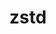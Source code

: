 ---
title: "zstd"
layout: cache
categories: [package, develop]
meta: {"versions": ["1.5.5", "1.5.6"], "compilers": ["apple-clang@=15.0.0", "cce@=15.0.1", "gcc@=10.2.1", "gcc@=10.3.0", "gcc@=11.1.0", "gcc@=11.4.0", "gcc@=12.3.0", "gcc@=7.3.1", "gcc@=7.5.0", "gcc@=9.4.0", "intel@=2021.10.0", "msvc@=19.39.33523", "oneapi@=2024.2.0"], "oss": ["amzn2", "centos7", "rhel8", "sle_hpc15", "ubuntu18.04", "ubuntu20.04", "ubuntu22.04", "ventura", "windows10.0.20348"], "platforms": ["darwin", "linux", "windows"], "targets": ["aarch64", "neoverse_n1", "neoverse_v1", "neoverse_v2", "ppc64le", "skylake_avx512", "x86_64", "x86_64_v3", "x86_64_v4", "zen4"], "stacks": ["aws-isc", "aws-isc-aarch64", "aws-pcluster-icelake", "aws-pcluster-neoverse_v1", "aws-pcluster-x86_64_v4", "build_systems", "data-vis-sdk", "developer-tools", "developer-tools-manylinux2014", "e4s", "e4s-cray-rhel", "e4s-cray-sles", "e4s-neoverse-v2", "e4s-neoverse_v1", "e4s-oneapi", "e4s-power", "e4s-rocm-external", "gpu-tests", "ml-darwin-aarch64-mps", "ml-linux-x86_64-cpu", "ml-linux-x86_64-cuda", "ml-linux-x86_64-rocm", "radiuss", "radiuss-aws", "radiuss-aws-aarch64", "root", "tutorial", "windows-vis"], "num_specs": 63, "num_specs_by_stack": {"root": 63, "ml-darwin-aarch64-mps": 1, "radiuss-aws-aarch64": 2, "aws-isc-aarch64": 2, "aws-pcluster-neoverse_v1": 2, "aws-isc": 1, "radiuss-aws": 1, "aws-pcluster-icelake": 2, "aws-pcluster-x86_64_v4": 4, "developer-tools-manylinux2014": 1, "e4s-cray-rhel": 2, "e4s-cray-sles": 2, "build_systems": 1, "radiuss": 1, "developer-tools": 1, "e4s-power": 2, "data-vis-sdk": 1, "gpu-tests": 3, "e4s-neoverse_v1": 2, "e4s-neoverse-v2": 2, "tutorial": 2, "ml-linux-x86_64-cuda": 1, "e4s": 2, "ml-linux-x86_64-cpu": 1, "ml-linux-x86_64-rocm": 1, "e4s-rocm-external": 1, "e4s-oneapi": 2, "windows-vis": 2}}
spec_details: [{"hash": "yw2xg5qxc7qhf7ie35o7xiqrdsb5e7fy", "compiler": "apple-clang@=15.0.0", "versions": ["1.5.6"], "os": "ventura", "platform": "darwin", "target": "aarch64", "variants": ["build_system=makefile", "compression=none", "libs=shared,static", "+programs"], "stacks": ["root", "ml-darwin-aarch64-mps"], "size": "-", "tarball": "https://binaries.spack.io/develop/build_cache/darwin-ventura-aarch64/apple-clang-15.0.0/zstd-1.5.6/darwin-ventura-aarch64-apple-clang-15.0.0-zstd-1.5.6-yw2xg5qxc7qhf7ie35o7xiqrdsb5e7fy.spack"}, {"hash": "belg3dt3cvlblwuzu7twitbrpzscocdk", "compiler": "apple-clang@=15.0.0", "versions": ["1.5.6"], "os": "ventura", "platform": "darwin", "target": "aarch64", "variants": ["build_system=makefile", "compression=none", "libs=shared,static", "+programs"], "stacks": ["root"], "size": "-", "tarball": "https://binaries.spack.io/develop/build_cache/darwin-ventura-aarch64/apple-clang-15.0.0/zstd-1.5.6/darwin-ventura-aarch64-apple-clang-15.0.0-zstd-1.5.6-belg3dt3cvlblwuzu7twitbrpzscocdk.spack"}, {"hash": "ucid6q65psjiry4idajwtz4dpe2ulweo", "compiler": "gcc@=7.3.1", "versions": ["1.5.6"], "os": "amzn2", "platform": "linux", "target": "aarch64", "variants": ["build_system=makefile", "compression=none", "libs=shared,static", "+programs"], "stacks": ["root", "radiuss-aws-aarch64", "aws-isc-aarch64"], "size": "-", "tarball": "https://binaries.spack.io/develop/build_cache/linux-amzn2-aarch64/gcc-7.3.1/zstd-1.5.6/linux-amzn2-aarch64-gcc-7.3.1-zstd-1.5.6-ucid6q65psjiry4idajwtz4dpe2ulweo.spack"}, {"hash": "kk7tuxyd36ebedlijtp4ztbgp6cdppun", "compiler": "gcc@=7.3.1", "versions": ["1.5.6"], "os": "amzn2", "platform": "linux", "target": "aarch64", "variants": ["build_system=makefile", "compression=none", "libs=shared,static", "+programs"], "stacks": ["root"], "size": "-", "tarball": "https://binaries.spack.io/develop/build_cache/linux-amzn2-aarch64/gcc-7.3.1/zstd-1.5.6/linux-amzn2-aarch64-gcc-7.3.1-zstd-1.5.6-kk7tuxyd36ebedlijtp4ztbgp6cdppun.spack"}, {"hash": "r66y5spbch3iiinyllapwmvgfqqcs666", "compiler": "gcc@=12.3.0", "versions": ["1.5.6"], "os": "amzn2", "platform": "linux", "target": "neoverse_n1", "variants": ["build_system=makefile", "libs=shared,static", "~programs"], "stacks": ["root", "aws-pcluster-neoverse_v1"], "size": "-", "tarball": "https://binaries.spack.io/develop/build_cache/linux-amzn2-neoverse_n1/gcc-12.3.0/zstd-1.5.6/linux-amzn2-neoverse_n1-gcc-12.3.0-zstd-1.5.6-r66y5spbch3iiinyllapwmvgfqqcs666.spack"}, {"hash": "jnewoq2o55nkrqoigurgitlw3mg5bk45", "compiler": "gcc@=12.3.0", "versions": ["1.5.6"], "os": "amzn2", "platform": "linux", "target": "neoverse_n1", "variants": ["build_system=makefile", "libs=shared,static", "~programs"], "stacks": ["root"], "size": "-", "tarball": "https://binaries.spack.io/develop/build_cache/linux-amzn2-neoverse_n1/gcc-12.3.0/zstd-1.5.6/linux-amzn2-neoverse_n1-gcc-12.3.0-zstd-1.5.6-jnewoq2o55nkrqoigurgitlw3mg5bk45.spack"}, {"hash": "af7reb33bahgfpd3fj2hv6jvim4vfcli", "compiler": "gcc@=7.3.1", "versions": ["1.5.6"], "os": "amzn2", "platform": "linux", "target": "neoverse_n1", "variants": ["build_system=makefile", "compression=none", "libs=shared,static", "+programs"], "stacks": ["root", "radiuss-aws-aarch64", "aws-isc-aarch64"], "size": "-", "tarball": "https://binaries.spack.io/develop/build_cache/linux-amzn2-neoverse_n1/gcc-7.3.1/zstd-1.5.6/linux-amzn2-neoverse_n1-gcc-7.3.1-zstd-1.5.6-af7reb33bahgfpd3fj2hv6jvim4vfcli.spack"}, {"hash": "5ckh5x7zggw3vn3ileyutjqdlar5j6nq", "compiler": "gcc@=7.3.1", "versions": ["1.5.6"], "os": "amzn2", "platform": "linux", "target": "neoverse_n1", "variants": ["build_system=makefile", "compression=none", "libs=shared,static", "+programs"], "stacks": ["root"], "size": "-", "tarball": "https://binaries.spack.io/develop/build_cache/linux-amzn2-neoverse_n1/gcc-7.3.1/zstd-1.5.6/linux-amzn2-neoverse_n1-gcc-7.3.1-zstd-1.5.6-5ckh5x7zggw3vn3ileyutjqdlar5j6nq.spack"}, {"hash": "o2gpitjg6z3cbbcgqeromgicue7wyvfq", "compiler": "gcc@=12.3.0", "versions": ["1.5.6"], "os": "amzn2", "platform": "linux", "target": "neoverse_v1", "variants": ["build_system=makefile", "libs=shared,static", "~programs"], "stacks": ["root", "aws-pcluster-neoverse_v1"], "size": "-", "tarball": "https://binaries.spack.io/develop/build_cache/linux-amzn2-neoverse_v1/gcc-12.3.0/zstd-1.5.6/linux-amzn2-neoverse_v1-gcc-12.3.0-zstd-1.5.6-o2gpitjg6z3cbbcgqeromgicue7wyvfq.spack"}, {"hash": "gnkdkib6floita52swe5xyqltwgn5gw7", "compiler": "gcc@=7.3.1", "versions": ["1.5.6"], "os": "amzn2", "platform": "linux", "target": "x86_64_v3", "variants": ["build_system=makefile", "compression=none", "libs=shared,static", "+programs"], "stacks": ["root", "aws-isc", "radiuss-aws"], "size": "-", "tarball": "https://binaries.spack.io/develop/build_cache/linux-amzn2-x86_64_v3/gcc-7.3.1/zstd-1.5.6/linux-amzn2-x86_64_v3-gcc-7.3.1-zstd-1.5.6-gnkdkib6floita52swe5xyqltwgn5gw7.spack"}, {"hash": "bv5agzwzo4a2xc5agavi2ki7ezzpuhnn", "compiler": "gcc@=12.3.0", "versions": ["1.5.6"], "os": "amzn2", "platform": "linux", "target": "neoverse_v1", "variants": ["build_system=makefile", "libs=shared,static", "~programs"], "stacks": ["root"], "size": "-", "tarball": "https://binaries.spack.io/develop/build_cache/linux-amzn2-neoverse_v1/gcc-12.3.0/zstd-1.5.6/linux-amzn2-neoverse_v1-gcc-12.3.0-zstd-1.5.6-bv5agzwzo4a2xc5agavi2ki7ezzpuhnn.spack"}, {"hash": "ugbqzl7fllpfa2uu73i3kzalbsjnktbr", "compiler": "gcc@=7.3.1", "versions": ["1.5.5"], "os": "amzn2", "platform": "linux", "target": "skylake_avx512", "variants": ["build_system=makefile", "libs=shared,static", "~programs"], "stacks": ["root", "aws-pcluster-icelake"], "size": "-", "tarball": "https://binaries.spack.io/develop/build_cache/linux-amzn2-skylake_avx512/gcc-7.3.1/zstd-1.5.5/linux-amzn2-skylake_avx512-gcc-7.3.1-zstd-1.5.5-ugbqzl7fllpfa2uu73i3kzalbsjnktbr.spack"}, {"hash": "7utxmoljj6uetv5b5krd2yh6po7l3ult", "compiler": "gcc@=12.3.0", "versions": ["1.5.6"], "os": "amzn2", "platform": "linux", "target": "x86_64_v3", "variants": ["build_system=makefile", "libs=shared,static", "~programs"], "stacks": ["root"], "size": "-", "tarball": "https://binaries.spack.io/develop/build_cache/linux-amzn2-x86_64_v3/gcc-12.3.0/zstd-1.5.6/linux-amzn2-x86_64_v3-gcc-12.3.0-zstd-1.5.6-7utxmoljj6uetv5b5krd2yh6po7l3ult.spack"}, {"hash": "gulyd67t3xb3j2ywi5uqcomatrqcngyn", "compiler": "gcc@=12.3.0", "versions": ["1.5.6"], "os": "amzn2", "platform": "linux", "target": "x86_64_v3", "variants": ["build_system=makefile", "libs=shared,static", "~programs"], "stacks": ["root", "aws-pcluster-x86_64_v4"], "size": "-", "tarball": "https://binaries.spack.io/develop/build_cache/linux-amzn2-x86_64_v3/gcc-12.3.0/zstd-1.5.6/linux-amzn2-x86_64_v3-gcc-12.3.0-zstd-1.5.6-gulyd67t3xb3j2ywi5uqcomatrqcngyn.spack"}, {"hash": "3yd2msms3krwv3avvn6ngjqh7e2xqvjw", "compiler": "gcc@=7.3.1", "versions": ["1.5.6"], "os": "amzn2", "platform": "linux", "target": "x86_64_v3", "variants": ["build_system=makefile", "compression=none", "libs=shared,static", "+programs"], "stacks": ["root"], "size": "-", "tarball": "https://binaries.spack.io/develop/build_cache/linux-amzn2-x86_64_v3/gcc-7.3.1/zstd-1.5.6/linux-amzn2-x86_64_v3-gcc-7.3.1-zstd-1.5.6-3yd2msms3krwv3avvn6ngjqh7e2xqvjw.spack"}, {"hash": "ztcqumamxuovekhnz7msbqatbuuj6eps", "compiler": "gcc@=7.3.1", "versions": ["1.5.5"], "os": "amzn2", "platform": "linux", "target": "x86_64_v3", "variants": ["build_system=makefile", "libs=shared,static", "~programs"], "stacks": ["root", "aws-pcluster-icelake"], "size": "-", "tarball": "https://binaries.spack.io/develop/build_cache/linux-amzn2-x86_64_v3/gcc-7.3.1/zstd-1.5.5/linux-amzn2-x86_64_v3-gcc-7.3.1-zstd-1.5.5-ztcqumamxuovekhnz7msbqatbuuj6eps.spack"}, {"hash": "zrxcqml5ulhbwwyjlbz633lsnckx46w2", "compiler": "intel@=2021.10.0", "versions": ["1.5.6"], "os": "amzn2", "platform": "linux", "target": "x86_64_v3", "variants": ["build_system=makefile", "libs=shared,static", "~programs"], "stacks": ["root", "aws-pcluster-x86_64_v4"], "size": "-", "tarball": "https://binaries.spack.io/develop/build_cache/linux-amzn2-x86_64_v3/intel-2021.10.0/zstd-1.5.6/linux-amzn2-x86_64_v3-intel-2021.10.0-zstd-1.5.6-zrxcqml5ulhbwwyjlbz633lsnckx46w2.spack"}, {"hash": "54bwubmqjwsfuweyjt6efrpx4moumhkf", "compiler": "intel@=2021.10.0", "versions": ["1.5.6"], "os": "amzn2", "platform": "linux", "target": "x86_64_v3", "variants": ["build_system=makefile", "libs=shared,static", "~programs"], "stacks": ["root"], "size": "-", "tarball": "https://binaries.spack.io/develop/build_cache/linux-amzn2-x86_64_v3/intel-2021.10.0/zstd-1.5.6/linux-amzn2-x86_64_v3-intel-2021.10.0-zstd-1.5.6-54bwubmqjwsfuweyjt6efrpx4moumhkf.spack"}, {"hash": "42sbidu5ujsmpea4znnzu5ufry5s3ijj", "compiler": "gcc@=12.3.0", "versions": ["1.5.6"], "os": "amzn2", "platform": "linux", "target": "x86_64_v4", "variants": ["build_system=makefile", "libs=shared,static", "~programs"], "stacks": ["root", "aws-pcluster-x86_64_v4"], "size": "-", "tarball": "https://binaries.spack.io/develop/build_cache/linux-amzn2-x86_64_v4/gcc-12.3.0/zstd-1.5.6/linux-amzn2-x86_64_v4-gcc-12.3.0-zstd-1.5.6-42sbidu5ujsmpea4znnzu5ufry5s3ijj.spack"}, {"hash": "p2mjtbyxjknpwubhjhr36xt35t5v2tmr", "compiler": "gcc@=12.3.0", "versions": ["1.5.6"], "os": "amzn2", "platform": "linux", "target": "x86_64_v4", "variants": ["build_system=makefile", "libs=shared,static", "~programs"], "stacks": ["root"], "size": "-", "tarball": "https://binaries.spack.io/develop/build_cache/linux-amzn2-x86_64_v4/gcc-12.3.0/zstd-1.5.6/linux-amzn2-x86_64_v4-gcc-12.3.0-zstd-1.5.6-p2mjtbyxjknpwubhjhr36xt35t5v2tmr.spack"}, {"hash": "cvauywy3tkzos6npsxpl7rppvgvvi4hw", "compiler": "intel@=2021.10.0", "versions": ["1.5.6"], "os": "amzn2", "platform": "linux", "target": "x86_64_v4", "variants": ["build_system=makefile", "libs=shared,static", "~programs"], "stacks": ["root"], "size": "-", "tarball": "https://binaries.spack.io/develop/build_cache/linux-amzn2-x86_64_v4/intel-2021.10.0/zstd-1.5.6/linux-amzn2-x86_64_v4-intel-2021.10.0-zstd-1.5.6-cvauywy3tkzos6npsxpl7rppvgvvi4hw.spack"}, {"hash": "sq7mcocxaokhjayzgvfv46eh4afyiqys", "compiler": "intel@=2021.10.0", "versions": ["1.5.6"], "os": "amzn2", "platform": "linux", "target": "x86_64_v4", "variants": ["build_system=makefile", "libs=shared,static", "~programs"], "stacks": ["root", "aws-pcluster-x86_64_v4"], "size": "-", "tarball": "https://binaries.spack.io/develop/build_cache/linux-amzn2-x86_64_v4/intel-2021.10.0/zstd-1.5.6/linux-amzn2-x86_64_v4-intel-2021.10.0-zstd-1.5.6-sq7mcocxaokhjayzgvfv46eh4afyiqys.spack"}, {"hash": "34zh5pfjja6itbzf6wkf7x73fdlc5zze", "compiler": "gcc@=10.2.1", "versions": ["1.5.6"], "os": "centos7", "platform": "linux", "target": "x86_64_v3", "variants": ["build_system=makefile", "compression=none", "libs=shared,static", "+programs"], "stacks": ["developer-tools-manylinux2014", "root"], "size": "-", "tarball": "https://binaries.spack.io/develop/build_cache/linux-centos7-x86_64_v3/gcc-10.2.1/zstd-1.5.6/linux-centos7-x86_64_v3-gcc-10.2.1-zstd-1.5.6-34zh5pfjja6itbzf6wkf7x73fdlc5zze.spack"}, {"hash": "bcijwhxfjvertvr6xf55pdixpf5jww7b", "compiler": "gcc@=10.2.1", "versions": ["1.5.6"], "os": "centos7", "platform": "linux", "target": "x86_64_v3", "variants": ["build_system=makefile", "compression=none", "libs=shared,static", "+programs"], "stacks": ["root"], "size": "-", "tarball": "https://binaries.spack.io/develop/build_cache/linux-centos7-x86_64_v3/gcc-10.2.1/zstd-1.5.6/linux-centos7-x86_64_v3-gcc-10.2.1-zstd-1.5.6-bcijwhxfjvertvr6xf55pdixpf5jww7b.spack"}, {"hash": "hagcznzxuo6h4shi5nhcgno42m6u62hh", "compiler": "cce@=15.0.1", "versions": ["1.5.6"], "os": "rhel8", "platform": "linux", "target": "zen4", "variants": ["build_system=makefile", "compression=none", "libs=shared,static", "+programs"], "stacks": ["root"], "size": "-", "tarball": "https://binaries.spack.io/develop/build_cache/linux-rhel8-zen4/cce-15.0.1/zstd-1.5.6/linux-rhel8-zen4-cce-15.0.1-zstd-1.5.6-hagcznzxuo6h4shi5nhcgno42m6u62hh.spack"}, {"hash": "7ggfhgy2wxtmmvlvcy4ztyp7fi5xw72q", "compiler": "cce@=15.0.1", "versions": ["1.5.6"], "os": "rhel8", "platform": "linux", "target": "zen4", "variants": ["build_system=makefile", "compression=none", "libs=shared,static", "+programs"], "stacks": ["root", "e4s-cray-rhel"], "size": "-", "tarball": "https://binaries.spack.io/develop/build_cache/linux-rhel8-zen4/cce-15.0.1/zstd-1.5.6/linux-rhel8-zen4-cce-15.0.1-zstd-1.5.6-7ggfhgy2wxtmmvlvcy4ztyp7fi5xw72q.spack"}, {"hash": "6rdoipgc4l426fm6b74ko4eucecae4v5", "compiler": "cce@=15.0.1", "versions": ["1.5.6"], "os": "rhel8", "platform": "linux", "target": "zen4", "variants": ["build_system=makefile", "libs=shared,static", "~programs"], "stacks": ["root"], "size": "-", "tarball": "https://binaries.spack.io/develop/build_cache/linux-rhel8-zen4/cce-15.0.1/zstd-1.5.6/linux-rhel8-zen4-cce-15.0.1-zstd-1.5.6-6rdoipgc4l426fm6b74ko4eucecae4v5.spack"}, {"hash": "cmla7zds4wm3ivwrxratd24zn2qybjwj", "compiler": "cce@=15.0.1", "versions": ["1.5.6"], "os": "rhel8", "platform": "linux", "target": "zen4", "variants": ["build_system=makefile", "libs=shared,static", "~programs"], "stacks": ["root", "e4s-cray-rhel"], "size": "-", "tarball": "https://binaries.spack.io/develop/build_cache/linux-rhel8-zen4/cce-15.0.1/zstd-1.5.6/linux-rhel8-zen4-cce-15.0.1-zstd-1.5.6-cmla7zds4wm3ivwrxratd24zn2qybjwj.spack"}, {"hash": "yfrn5hcsu5r4vui45bajk4iqudhllmtr", "compiler": "gcc@=10.3.0", "versions": ["1.5.6"], "os": "sle_hpc15", "platform": "linux", "target": "x86_64_v4", "variants": ["build_system=makefile", "compression=none", "libs=shared,static", "+programs"], "stacks": ["root", "e4s-cray-sles"], "size": "-", "tarball": "https://binaries.spack.io/develop/build_cache/linux-sle_hpc15-x86_64_v4/gcc-10.3.0/zstd-1.5.6/linux-sle_hpc15-x86_64_v4-gcc-10.3.0-zstd-1.5.6-yfrn5hcsu5r4vui45bajk4iqudhllmtr.spack"}, {"hash": "bxwuagxg4eaj4v7g2dark72g6472d3dc", "compiler": "gcc@=10.3.0", "versions": ["1.5.6"], "os": "sle_hpc15", "platform": "linux", "target": "x86_64_v4", "variants": ["build_system=makefile", "compression=none", "libs=shared,static", "+programs"], "stacks": ["root"], "size": "-", "tarball": "https://binaries.spack.io/develop/build_cache/linux-sle_hpc15-x86_64_v4/gcc-10.3.0/zstd-1.5.6/linux-sle_hpc15-x86_64_v4-gcc-10.3.0-zstd-1.5.6-bxwuagxg4eaj4v7g2dark72g6472d3dc.spack"}, {"hash": "hyx57ctxjknmuzftxks6vra7fd6ikhlr", "compiler": "gcc@=10.3.0", "versions": ["1.5.6"], "os": "sle_hpc15", "platform": "linux", "target": "x86_64_v4", "variants": ["build_system=makefile", "libs=shared,static", "~programs"], "stacks": ["root"], "size": "-", "tarball": "https://binaries.spack.io/develop/build_cache/linux-sle_hpc15-x86_64_v4/gcc-10.3.0/zstd-1.5.6/linux-sle_hpc15-x86_64_v4-gcc-10.3.0-zstd-1.5.6-hyx57ctxjknmuzftxks6vra7fd6ikhlr.spack"}, {"hash": "25uvhlry54n6khmdcqx3kwppehdprfif", "compiler": "gcc@=10.3.0", "versions": ["1.5.6"], "os": "sle_hpc15", "platform": "linux", "target": "x86_64_v4", "variants": ["build_system=makefile", "libs=shared,static", "~programs"], "stacks": ["root", "e4s-cray-sles"], "size": "-", "tarball": "https://binaries.spack.io/develop/build_cache/linux-sle_hpc15-x86_64_v4/gcc-10.3.0/zstd-1.5.6/linux-sle_hpc15-x86_64_v4-gcc-10.3.0-zstd-1.5.6-25uvhlry54n6khmdcqx3kwppehdprfif.spack"}, {"hash": "fosyjza43fzsef5jvsbw7cahkosqelhz", "compiler": "gcc@=7.5.0", "versions": ["1.5.6"], "os": "ubuntu18.04", "platform": "linux", "target": "x86_64_v3", "variants": ["build_system=makefile", "compression=none", "libs=shared,static", "+programs"], "stacks": ["root", "build_systems", "radiuss"], "size": "-", "tarball": "https://binaries.spack.io/develop/build_cache/linux-ubuntu18.04-x86_64_v3/gcc-7.5.0/zstd-1.5.6/linux-ubuntu18.04-x86_64_v3-gcc-7.5.0-zstd-1.5.6-fosyjza43fzsef5jvsbw7cahkosqelhz.spack"}, {"hash": "473u35kux7rapk2er4olb2darfoouzzo", "compiler": "gcc@=7.5.0", "versions": ["1.5.6"], "os": "ubuntu18.04", "platform": "linux", "target": "x86_64_v3", "variants": ["build_system=makefile", "compression=none", "libs=shared,static", "+programs"], "stacks": ["developer-tools", "root"], "size": "-", "tarball": "https://binaries.spack.io/develop/build_cache/linux-ubuntu18.04-x86_64_v3/gcc-7.5.0/zstd-1.5.6/linux-ubuntu18.04-x86_64_v3-gcc-7.5.0-zstd-1.5.6-473u35kux7rapk2er4olb2darfoouzzo.spack"}, {"hash": "rcqvzfzyy2ostbatch4hwbp2r3uxs5my", "compiler": "gcc@=9.4.0", "versions": ["1.5.6"], "os": "ubuntu20.04", "platform": "linux", "target": "ppc64le", "variants": ["build_system=makefile", "compression=none", "libs=shared,static", "+programs"], "stacks": ["e4s-power", "root"], "size": "-", "tarball": "https://binaries.spack.io/develop/build_cache/linux-ubuntu20.04-ppc64le/gcc-9.4.0/zstd-1.5.6/linux-ubuntu20.04-ppc64le-gcc-9.4.0-zstd-1.5.6-rcqvzfzyy2ostbatch4hwbp2r3uxs5my.spack"}, {"hash": "3zzh7svlkzm5f2qshr3p2nvzzfvtna7l", "compiler": "gcc@=9.4.0", "versions": ["1.5.6"], "os": "ubuntu20.04", "platform": "linux", "target": "ppc64le", "variants": ["build_system=makefile", "compression=none", "libs=shared,static", "+programs"], "stacks": ["root"], "size": "-", "tarball": "https://binaries.spack.io/develop/build_cache/linux-ubuntu20.04-ppc64le/gcc-9.4.0/zstd-1.5.6/linux-ubuntu20.04-ppc64le-gcc-9.4.0-zstd-1.5.6-3zzh7svlkzm5f2qshr3p2nvzzfvtna7l.spack"}, {"hash": "hkieaqimtksj6twc3l6yylkmvxywbouw", "compiler": "gcc@=9.4.0", "versions": ["1.5.6"], "os": "ubuntu20.04", "platform": "linux", "target": "ppc64le", "variants": ["build_system=makefile", "libs=shared,static", "~programs"], "stacks": ["e4s-power", "root"], "size": "-", "tarball": "https://binaries.spack.io/develop/build_cache/linux-ubuntu20.04-ppc64le/gcc-9.4.0/zstd-1.5.6/linux-ubuntu20.04-ppc64le-gcc-9.4.0-zstd-1.5.6-hkieaqimtksj6twc3l6yylkmvxywbouw.spack"}, {"hash": "ugw2n7e6o257hpi65b7oi4yqfnpvffpi", "compiler": "gcc@=9.4.0", "versions": ["1.5.6"], "os": "ubuntu20.04", "platform": "linux", "target": "ppc64le", "variants": ["build_system=makefile", "libs=shared,static", "~programs"], "stacks": ["root"], "size": "-", "tarball": "https://binaries.spack.io/develop/build_cache/linux-ubuntu20.04-ppc64le/gcc-9.4.0/zstd-1.5.6/linux-ubuntu20.04-ppc64le-gcc-9.4.0-zstd-1.5.6-ugw2n7e6o257hpi65b7oi4yqfnpvffpi.spack"}, {"hash": "ere4vrjv44caewz7gisljjsxowckki6y", "compiler": "gcc@=11.1.0", "versions": ["1.5.6"], "os": "ubuntu20.04", "platform": "linux", "target": "x86_64_v3", "variants": ["build_system=makefile", "compression=none", "libs=shared,static", "+programs"], "stacks": ["root"], "size": "-", "tarball": "https://binaries.spack.io/develop/build_cache/linux-ubuntu20.04-x86_64_v3/gcc-11.1.0/zstd-1.5.6/linux-ubuntu20.04-x86_64_v3-gcc-11.1.0-zstd-1.5.6-ere4vrjv44caewz7gisljjsxowckki6y.spack"}, {"hash": "gr5lzta4lhfdyzip3ggmnsolymmghwwc", "compiler": "gcc@=11.1.0", "versions": ["1.5.6"], "os": "ubuntu20.04", "platform": "linux", "target": "x86_64_v3", "variants": ["build_system=makefile", "compression=none", "libs=shared,static", "+programs"], "stacks": ["root", "data-vis-sdk"], "size": "-", "tarball": "https://binaries.spack.io/develop/build_cache/linux-ubuntu20.04-x86_64_v3/gcc-11.1.0/zstd-1.5.6/linux-ubuntu20.04-x86_64_v3-gcc-11.1.0-zstd-1.5.6-gr5lzta4lhfdyzip3ggmnsolymmghwwc.spack"}, {"hash": "fstdygwdicoy2iguihv6aktspgc4mwwi", "compiler": "gcc@=11.1.0", "versions": ["1.5.5"], "os": "ubuntu20.04", "platform": "linux", "target": "x86_64_v3", "variants": ["build_system=makefile", "compression=none", "libs=shared,static", "+programs"], "stacks": ["root", "gpu-tests"], "size": "-", "tarball": "https://binaries.spack.io/develop/build_cache/linux-ubuntu20.04-x86_64_v3/gcc-11.1.0/zstd-1.5.5/linux-ubuntu20.04-x86_64_v3-gcc-11.1.0-zstd-1.5.5-fstdygwdicoy2iguihv6aktspgc4mwwi.spack"}, {"hash": "ptavtrjwpddtj4gdorlatk6gbb777nub", "compiler": "gcc@=11.1.0", "versions": ["1.5.5"], "os": "ubuntu20.04", "platform": "linux", "target": "x86_64_v3", "variants": ["build_system=makefile", "compression=none", "libs=shared,static", "+programs"], "stacks": ["root", "gpu-tests"], "size": "-", "tarball": "https://binaries.spack.io/develop/build_cache/linux-ubuntu20.04-x86_64_v3/gcc-11.1.0/zstd-1.5.5/linux-ubuntu20.04-x86_64_v3-gcc-11.1.0-zstd-1.5.5-ptavtrjwpddtj4gdorlatk6gbb777nub.spack"}, {"hash": "ecy7zswb2bll2alnjapj3uirvgpoydgg", "compiler": "gcc@=11.1.0", "versions": ["1.5.5"], "os": "ubuntu20.04", "platform": "linux", "target": "x86_64_v3", "variants": ["build_system=makefile", "compression=none", "libs=shared,static", "+programs"], "stacks": ["root", "gpu-tests"], "size": "-", "tarball": "https://binaries.spack.io/develop/build_cache/linux-ubuntu20.04-x86_64_v3/gcc-11.1.0/zstd-1.5.5/linux-ubuntu20.04-x86_64_v3-gcc-11.1.0-zstd-1.5.5-ecy7zswb2bll2alnjapj3uirvgpoydgg.spack"}, {"hash": "exexfs5zwbrd732rypqdrcllviqogesm", "compiler": "gcc@=11.4.0", "versions": ["1.5.6"], "os": "ubuntu22.04", "platform": "linux", "target": "neoverse_v1", "variants": ["build_system=makefile", "compression=none", "libs=shared,static", "+programs"], "stacks": ["e4s-neoverse_v1", "root"], "size": "-", "tarball": "https://binaries.spack.io/develop/build_cache/linux-ubuntu22.04-neoverse_v1/gcc-11.4.0/zstd-1.5.6/linux-ubuntu22.04-neoverse_v1-gcc-11.4.0-zstd-1.5.6-exexfs5zwbrd732rypqdrcllviqogesm.spack"}, {"hash": "jtjk23zbhhiv2q5wtajgh4pmzwtuxwqk", "compiler": "gcc@=11.4.0", "versions": ["1.5.6"], "os": "ubuntu22.04", "platform": "linux", "target": "neoverse_v1", "variants": ["build_system=makefile", "compression=none", "libs=shared,static", "+programs"], "stacks": ["root"], "size": "-", "tarball": "https://binaries.spack.io/develop/build_cache/linux-ubuntu22.04-neoverse_v1/gcc-11.4.0/zstd-1.5.6/linux-ubuntu22.04-neoverse_v1-gcc-11.4.0-zstd-1.5.6-jtjk23zbhhiv2q5wtajgh4pmzwtuxwqk.spack"}, {"hash": "cubtb4nnps5frgsmc235hkvhuuom2t4v", "compiler": "gcc@=11.4.0", "versions": ["1.5.6"], "os": "ubuntu22.04", "platform": "linux", "target": "neoverse_v1", "variants": ["build_system=makefile", "libs=shared,static", "~programs"], "stacks": ["e4s-neoverse_v1", "root"], "size": "-", "tarball": "https://binaries.spack.io/develop/build_cache/linux-ubuntu22.04-neoverse_v1/gcc-11.4.0/zstd-1.5.6/linux-ubuntu22.04-neoverse_v1-gcc-11.4.0-zstd-1.5.6-cubtb4nnps5frgsmc235hkvhuuom2t4v.spack"}, {"hash": "xvtzkw7rny7mcztry45q5ocqfotaioou", "compiler": "gcc@=11.4.0", "versions": ["1.5.6"], "os": "ubuntu22.04", "platform": "linux", "target": "neoverse_v1", "variants": ["build_system=makefile", "libs=shared,static", "~programs"], "stacks": ["root"], "size": "-", "tarball": "https://binaries.spack.io/develop/build_cache/linux-ubuntu22.04-neoverse_v1/gcc-11.4.0/zstd-1.5.6/linux-ubuntu22.04-neoverse_v1-gcc-11.4.0-zstd-1.5.6-xvtzkw7rny7mcztry45q5ocqfotaioou.spack"}, {"hash": "dasks5npkv5ns4yzcfkes4b5gfvzsnsx", "compiler": "gcc@=11.4.0", "versions": ["1.5.6"], "os": "ubuntu22.04", "platform": "linux", "target": "neoverse_v2", "variants": ["build_system=makefile", "compression=none", "libs=shared,static", "+programs"], "stacks": ["root", "e4s-neoverse-v2"], "size": "-", "tarball": "https://binaries.spack.io/develop/build_cache/linux-ubuntu22.04-neoverse_v2/gcc-11.4.0/zstd-1.5.6/linux-ubuntu22.04-neoverse_v2-gcc-11.4.0-zstd-1.5.6-dasks5npkv5ns4yzcfkes4b5gfvzsnsx.spack"}, {"hash": "4k42o7j6eqdst4vf4v6lx6wdbjvocenc", "compiler": "gcc@=11.4.0", "versions": ["1.5.6"], "os": "ubuntu22.04", "platform": "linux", "target": "neoverse_v2", "variants": ["build_system=makefile", "compression=none", "libs=shared,static", "+programs"], "stacks": ["root"], "size": "-", "tarball": "https://binaries.spack.io/develop/build_cache/linux-ubuntu22.04-neoverse_v2/gcc-11.4.0/zstd-1.5.6/linux-ubuntu22.04-neoverse_v2-gcc-11.4.0-zstd-1.5.6-4k42o7j6eqdst4vf4v6lx6wdbjvocenc.spack"}, {"hash": "d5pw3ank2ihudckdggqa2qfarcpigpmk", "compiler": "gcc@=11.4.0", "versions": ["1.5.6"], "os": "ubuntu22.04", "platform": "linux", "target": "neoverse_v2", "variants": ["build_system=makefile", "libs=shared,static", "~programs"], "stacks": ["root", "e4s-neoverse-v2"], "size": "-", "tarball": "https://binaries.spack.io/develop/build_cache/linux-ubuntu22.04-neoverse_v2/gcc-11.4.0/zstd-1.5.6/linux-ubuntu22.04-neoverse_v2-gcc-11.4.0-zstd-1.5.6-d5pw3ank2ihudckdggqa2qfarcpigpmk.spack"}, {"hash": "3fo2arfajmf3ndauveoxrw7ty2wcodjo", "compiler": "gcc@=11.4.0", "versions": ["1.5.6"], "os": "ubuntu22.04", "platform": "linux", "target": "neoverse_v2", "variants": ["build_system=makefile", "libs=shared,static", "~programs"], "stacks": ["root"], "size": "-", "tarball": "https://binaries.spack.io/develop/build_cache/linux-ubuntu22.04-neoverse_v2/gcc-11.4.0/zstd-1.5.6/linux-ubuntu22.04-neoverse_v2-gcc-11.4.0-zstd-1.5.6-3fo2arfajmf3ndauveoxrw7ty2wcodjo.spack"}, {"hash": "fz3fbgwit56nu6dkf6inhib5272oeuqd", "compiler": "gcc@=11.4.0", "versions": ["1.5.6"], "os": "ubuntu22.04", "platform": "linux", "target": "x86_64_v3", "variants": ["build_system=makefile", "compression=none", "libs=shared,static", "+programs"], "stacks": ["root"], "size": "-", "tarball": "https://binaries.spack.io/develop/build_cache/linux-ubuntu22.04-x86_64_v3/gcc-11.4.0/zstd-1.5.6/linux-ubuntu22.04-x86_64_v3-gcc-11.4.0-zstd-1.5.6-fz3fbgwit56nu6dkf6inhib5272oeuqd.spack"}, {"hash": "t7h6imj35ruac562vr7snzvli2h2tzup", "compiler": "gcc@=11.4.0", "versions": ["1.5.6"], "os": "ubuntu22.04", "platform": "linux", "target": "x86_64_v3", "variants": ["build_system=makefile", "compression=none", "libs=shared,static", "+programs"], "stacks": ["tutorial", "root", "ml-linux-x86_64-cuda", "e4s", "ml-linux-x86_64-cpu", "ml-linux-x86_64-rocm", "e4s-rocm-external"], "size": "-", "tarball": "https://binaries.spack.io/develop/build_cache/linux-ubuntu22.04-x86_64_v3/gcc-11.4.0/zstd-1.5.6/linux-ubuntu22.04-x86_64_v3-gcc-11.4.0-zstd-1.5.6-t7h6imj35ruac562vr7snzvli2h2tzup.spack"}, {"hash": "jfxpphjfe6xavylqlj3y6ovnlr3b5muw", "compiler": "oneapi@=2024.2.0", "versions": ["1.5.6"], "os": "ubuntu22.04", "platform": "linux", "target": "x86_64_v3", "variants": ["build_system=makefile", "compression=none", "libs=shared,static", "+programs"], "stacks": ["root", "e4s-oneapi"], "size": "-", "tarball": "https://binaries.spack.io/develop/build_cache/linux-ubuntu22.04-x86_64_v3/oneapi-2024.2.0/zstd-1.5.6/linux-ubuntu22.04-x86_64_v3-oneapi-2024.2.0-zstd-1.5.6-jfxpphjfe6xavylqlj3y6ovnlr3b5muw.spack"}, {"hash": "r2pj3dt3ffppoy7y5aljs5qj2fdtd2ob", "compiler": "oneapi@=2024.2.0", "versions": ["1.5.6"], "os": "ubuntu22.04", "platform": "linux", "target": "x86_64_v3", "variants": ["build_system=makefile", "compression=none", "libs=shared,static", "+programs"], "stacks": ["root"], "size": "-", "tarball": "https://binaries.spack.io/develop/build_cache/linux-ubuntu22.04-x86_64_v3/oneapi-2024.2.0/zstd-1.5.6/linux-ubuntu22.04-x86_64_v3-oneapi-2024.2.0-zstd-1.5.6-r2pj3dt3ffppoy7y5aljs5qj2fdtd2ob.spack"}, {"hash": "3kztfsl2ryjsjwhpdq67sek2p4vgayvp", "compiler": "gcc@=11.4.0", "versions": ["1.5.6"], "os": "ubuntu22.04", "platform": "linux", "target": "x86_64_v3", "variants": ["build_system=makefile", "libs=shared,static", "~programs"], "stacks": ["root", "e4s"], "size": "-", "tarball": "https://binaries.spack.io/develop/build_cache/linux-ubuntu22.04-x86_64_v3/gcc-11.4.0/zstd-1.5.6/linux-ubuntu22.04-x86_64_v3-gcc-11.4.0-zstd-1.5.6-3kztfsl2ryjsjwhpdq67sek2p4vgayvp.spack"}, {"hash": "niegz34r452qhgy2kieklluf7fmlpblw", "compiler": "gcc@=11.4.0", "versions": ["1.5.6"], "os": "ubuntu22.04", "platform": "linux", "target": "x86_64_v3", "variants": ["build_system=makefile", "libs=shared,static", "~programs"], "stacks": ["root"], "size": "-", "tarball": "https://binaries.spack.io/develop/build_cache/linux-ubuntu22.04-x86_64_v3/gcc-11.4.0/zstd-1.5.6/linux-ubuntu22.04-x86_64_v3-gcc-11.4.0-zstd-1.5.6-niegz34r452qhgy2kieklluf7fmlpblw.spack"}, {"hash": "b7ouf6vxocwzfxwufevdaht76wlek4uu", "compiler": "gcc@=12.3.0", "versions": ["1.5.6"], "os": "ubuntu22.04", "platform": "linux", "target": "x86_64_v3", "variants": ["build_system=makefile", "compression=none", "libs=shared,static", "+programs"], "stacks": ["root"], "size": "-", "tarball": "https://binaries.spack.io/develop/build_cache/linux-ubuntu22.04-x86_64_v3/gcc-12.3.0/zstd-1.5.6/linux-ubuntu22.04-x86_64_v3-gcc-12.3.0-zstd-1.5.6-b7ouf6vxocwzfxwufevdaht76wlek4uu.spack"}, {"hash": "yk3lkd4xdugjxxom2e3fuafzg2ppbnn6", "compiler": "gcc@=12.3.0", "versions": ["1.5.6"], "os": "ubuntu22.04", "platform": "linux", "target": "x86_64_v3", "variants": ["build_system=makefile", "compression=none", "libs=shared,static", "+programs"], "stacks": ["tutorial", "root"], "size": "-", "tarball": "https://binaries.spack.io/develop/build_cache/linux-ubuntu22.04-x86_64_v3/gcc-12.3.0/zstd-1.5.6/linux-ubuntu22.04-x86_64_v3-gcc-12.3.0-zstd-1.5.6-yk3lkd4xdugjxxom2e3fuafzg2ppbnn6.spack"}, {"hash": "znwfkn5csjwv3kmuqmtbg65k27346p7a", "compiler": "oneapi@=2024.2.0", "versions": ["1.5.6"], "os": "ubuntu22.04", "platform": "linux", "target": "x86_64_v3", "variants": ["build_system=makefile", "libs=shared,static", "~programs"], "stacks": ["root", "e4s-oneapi"], "size": "-", "tarball": "https://binaries.spack.io/develop/build_cache/linux-ubuntu22.04-x86_64_v3/oneapi-2024.2.0/zstd-1.5.6/linux-ubuntu22.04-x86_64_v3-oneapi-2024.2.0-zstd-1.5.6-znwfkn5csjwv3kmuqmtbg65k27346p7a.spack"}, {"hash": "6l5jbhkwd2nnriabxrgomfbraveuseqd", "compiler": "oneapi@=2024.2.0", "versions": ["1.5.6"], "os": "ubuntu22.04", "platform": "linux", "target": "x86_64_v3", "variants": ["build_system=makefile", "libs=shared,static", "~programs"], "stacks": ["root"], "size": "-", "tarball": "https://binaries.spack.io/develop/build_cache/linux-ubuntu22.04-x86_64_v3/oneapi-2024.2.0/zstd-1.5.6/linux-ubuntu22.04-x86_64_v3-oneapi-2024.2.0-zstd-1.5.6-6l5jbhkwd2nnriabxrgomfbraveuseqd.spack"}, {"hash": "i6pf3tufg4uedkei2hzio52wcvlcmhyh", "compiler": "msvc@=19.39.33523", "versions": ["1.5.5"], "os": "windows10.0.20348", "platform": "windows", "target": "x86_64", "variants": ["build_system=cmake", "build_type=Release", "generator=ninja", "~ipo", "libs=shared,static", "~programs"], "stacks": ["root", "windows-vis"], "size": "-", "tarball": "https://binaries.spack.io/develop/build_cache/windows-windows10.0.20348-x86_64/msvc-19.39.33523/zstd-1.5.5/windows-windows10.0.20348-x86_64-msvc-19.39.33523-zstd-1.5.5-i6pf3tufg4uedkei2hzio52wcvlcmhyh.spack"}, {"hash": "4gfxssgvhz2iufjcckcx3nkjqdjiu5g5", "compiler": "msvc@=19.39.33523", "versions": ["1.5.5"], "os": "windows10.0.20348", "platform": "windows", "target": "x86_64", "variants": ["build_system=cmake", "build_type=Release", "generator=ninja", "~ipo", "libs=shared,static", "~programs"], "stacks": ["root", "windows-vis"], "size": "-", "tarball": "https://binaries.spack.io/develop/build_cache/windows-windows10.0.20348-x86_64/msvc-19.39.33523/zstd-1.5.5/windows-windows10.0.20348-x86_64-msvc-19.39.33523-zstd-1.5.5-4gfxssgvhz2iufjcckcx3nkjqdjiu5g5.spack"}]
---